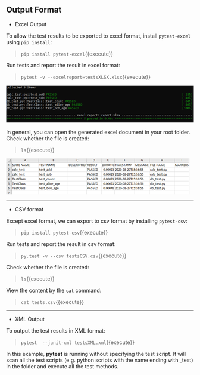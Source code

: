 ## Output Format

- Excel Output

To allow the test results to be exported to excel format, install `pytest-excel` using `pip install`:
> `pip install pytest-excel`{{execute}}

Run tests and report the result in excel format:
> `pytest -v --excelreport=testsXLSX.xlsx`{{execute}}

![Picture 5](./assets/pic5.png)

In general, you can open the generated excel document in your root folder. Check whether the file is created:
> `ls`{{execute}}

![Picture 6](./assets/pic6.png)

------------------------------------------

- CSV format

Except excel format, we can export to csv format by installing `pytest-csv`:
> `pip install pytest-csv`{{execute}}

Run tests and report the result in csv format:
> `py.test -v --csv testsCSV.csv`{{execute}}

Check whether the file is created:
> `ls`{{execute}}

View the content by the `cat` command:
> `cat tests.csv`{{execute}}

------------------------------------------

- XML Output

To output the test results in XML format:
> `pytest  --junit-xml testsXML.xml`{{execute}}

In this example, **pytest** is running without specifying the test script. It will scan all the test scripts (e.g. python scripts with the name ending with \_test)  in the folder and execute all the test methods.

<br/>
